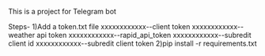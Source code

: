This is a project for Telegram bot

Steps-
1)Add a token.txt file
xxxxxxxxxxxx--client token
xxxxxxxxxxxx--weather api token
xxxxxxxxxxxx--rapid_api_token
xxxxxxxxxxxx--subredit client id
xxxxxxxxxxxx--subredit client token
2)pip install -r requirements.txt
